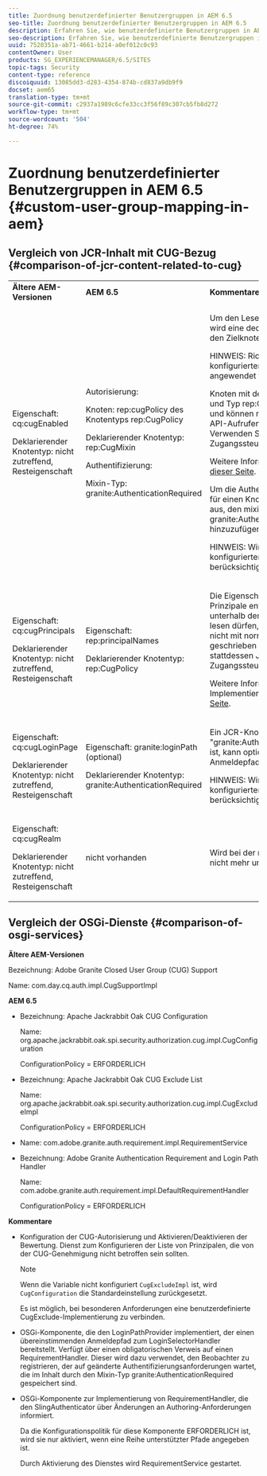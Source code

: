 ```yaml
---
title: Zuordnung benutzerdefinierter Benutzergruppen in AEM 6.5
seo-title: Zuordnung benutzerdefinierter Benutzergruppen in AEM 6.5
description: Erfahren Sie, wie benutzerdefinierte Benutzergruppen in AEM zugeordnet werden.
seo-description: Erfahren Sie, wie benutzerdefinierte Benutzergruppen in AEM zugeordnet werden.
uuid: 7520351a-ab71-4661-b214-a0ef012c0c93
contentOwner: User
products: SG_EXPERIENCEMANAGER/6.5/SITES
topic-tags: Security
content-type: reference
discoiquuid: 13085dd3-d283-4354-874b-cd837a9db9f9
docset: aem65
translation-type: tm+mt
source-git-commit: c2937a1989c6cfe33cc3f56f89c307cb5fb8d272
workflow-type: tm+mt
source-wordcount: '504'
ht-degree: 74%

---
```



# Zuordnung benutzerdefinierter Benutzergruppen in AEM 6.5 {#custom-user-group-mapping-in-aem}

## Vergleich von JCR-Inhalt mit CUG-Bezug {#comparison-of-jcr-content-related-to-cug}

<table>
 <tbody>
  <tr>
   <td><strong>Ältere AEM-Versionen</strong></td>
   <td><strong>AEM 6.5</strong></td>
   <td><strong>Kommentare</strong></td>
  </tr>
  <tr>
   <td><p>Eigenschaft: cq:cugEnabled</p> <p>Deklarierender Knotentyp: nicht zutreffend, Resteigenschaft</p> </td>
   <td><p>Autorisierung:</p> <p>Knoten: rep:cugPolicy des Knotentyps rep:CugPolicy</p> <p>Deklarierender Knotentyp: rep:CugMixin</p> <p> </p> <p> </p> <p> </p> Authentifizierung:</p> <p>Mixin-Typ: granite:AuthenticationRequired</p> </td>
   <td><p>Um den Lesezugriff einzuschränken, wird eine dedizierte CUG-Richtlinie auf den Zielknoten angewendet.</p> <p>HINWEIS: Richtlinien können nur für die konfigurierten unterstützten Pfade angewendet werden.</p> <p>Knoten mit dem Namen rep:Cugpolicy und Typ rep:Cugpolicy sind geschützt und können nicht mit normalen JCR-API-Aufrufen geschrieben werden. Verwenden Sie stattdessen JCR-Zugangssteuerungsverwaltung.</p> <p>Weitere Informationen finden Sie auf <a href="https://jackrabbit.apache.org/oak/docs/security/authorization/cug.html">dieser Seite</a>.</p> <p>Um die Authentifizierungsanforderung für einen Knoten zu erzwingen, reicht es aus, den mixin-Typ granite:AuthenticationRequired hinzuzufügen.</p> <p>HINWEIS: Wird nur unter den konfigurierten unterstützten Pfaden berücksichtigt.</p> </td>
  </tr>
  <tr>
   <td><p>Eigenschaft: cq:cugPrincipals</p> <p>Deklarierender Knotentyp: nicht zutreffend, Resteigenschaft</p> </td>
   <td><p>Eigenschaft: rep:principalNames</p> <p>Deklarierender Knotentyp: rep:CugPolicy</p> </td>
   <td><p>Die Eigenschaft, die die Namen der Prinzipale enthält, die den Inhalt unterhalb der eingeschränkten CUG lesen dürfen, ist geschützt und kann nicht mit normalen JCR-API-Aufrufen geschrieben werden. Verwenden Sie stattdessen JCR-Zugangssteuerungsverwaltung.</p> <p>Weitere Informationen zur Implementierung finden Sie auf <a href="https://svn.apache.org/repos/asf/jackrabbit/trunk/jackrabbitapi/src/main/java/org/apache/jackrabbit/api/security/authorization/PrincipalSetPolicy.java">dieser Seite</a>.</p> </td>
  </tr>
  <tr>
   <td><p>Eigenschaft: cq:cugLoginPage</p> <p>Deklarierender Knotentyp: nicht zutreffend, Resteigenschaft</p> </td>
   <td><p>Eigenschaft: granite:loginPath (optional)</p> <p>Deklarierender Knotentyp: granite:AuthenticationRequired</p> </td>
   <td><p>Ein JCR-Knoten, für den der mixin-Typ "granite:AuthenticationRequired"definiert ist, kann optional einen alternativen Anmeldepfad definieren.</p> <p>HINWEIS: Wird nur unter den konfigurierten unterstützten Pfaden berücksichtigt.</p> </td>
  </tr>
  <tr>
   <td><p>Eigenschaft: cq:cugRealm</p> <p>Deklarierender Knotentyp: nicht zutreffend, Resteigenschaft</p> </td>
   <td>nicht vorhanden</td>
   <td>Wird bei der neuen Implementierung nicht mehr unterstützt.</td>
  </tr>
 </tbody>
</table>

## Vergleich der OSGi-Dienste {#comparison-of-osgi-services}

**Ältere AEM-Versionen**

Bezeichnung: Adobe Granite Closed User Group (CUG) Support

Name: com.day.cq.auth.impl.CugSupportImpl

**AEM 6.5**

* Bezeichnung: Apache Jackrabbit Oak CUG Configuration

   Name: org.apache.jackrabbit.oak.spi.security.authorization.cug.impl.CugConfiguration

   ConfigurationPolicy = ERFORDERLICH

* Bezeichnung: Apache Jackrabbit Oak CUG Exclude List

   Name: org.apache.jackrabbit.oak.spi.security.authorization.cug.impl.CugExcludeImpl

   ConfigurationPolicy = ERFORDERLICH

* Name: com.adobe.granite.auth.requirement.impl.RequirementService
* Bezeichnung: Adobe Granite Authentication Requirement and Login Path Handler

   Name: com.adobe.granite.auth.requirement.impl.DefaultRequirementHandler

   ConfigurationPolicy = ERFORDERLICH

**Kommentare**

* Konfiguration der CUG-Autorisierung und Aktivieren/Deaktivieren der Bewertung.
Dienst zum Konfigurieren der Liste von Prinzipalen, die von der CUG-Genehmigung nicht betroffen sein sollten.

   >[!NOTE]
   > 
   >Wenn die Variable nicht konfiguriert `CugExcludeImpl` ist, wird `CugConfiguration` die Standardeinstellung zurückgesetzt.

   Es ist möglich, bei besonderen Anforderungen eine benutzerdefinierte CugExclude-Implementierung zu verbinden.

* OSGi-Komponente, die den LoginPathProvider implementiert, der einen übereinstimmenden Anmeldepfad zum LoginSelectorHandler bereitstellt. Verfügt über einen obligatorischen Verweis auf einen RequirementHandler. Dieser wird dazu verwendet, den Beobachter zu registrieren, der auf geänderte Authentifizierungsanforderungen wartet, die im Inhalt durch den Mixin-Typ granite:AuthenticationRequired gespeichert sind.
* OSGi-Komponente zur Implementierung von RequirementHandler, die den SlingAuthenticator über Änderungen an Authoring-Anforderungen informiert.

   Da die Konfigurationspolitik für diese Komponente ERFORDERLICH ist, wird sie nur aktiviert, wenn eine Reihe unterstützter Pfade angegeben ist.

   Durch Aktivierung des Dienstes wird RequirementService gestartet.

<!-- nested tables not supported - text above is the table>
<table>
 <tbody>
  <tr>
   <td><strong>Older AEM Versions</strong></td>
   <td><strong>AEM 6.5</strong></td>
   <td><strong>Comments</strong></td>
  </tr>
  <tr>
   <td><p>Label: Adobe Granite Closed User Group (CUG) Support</p> <p>Name: com.day.cq.auth.impl.CugSupportImpl</p> </td>
   <td><p>Label: Apache Jackrabbit Oak CUG Configuration</p> <p>Name: org.apache.jackrabbit.oak.spi.security.authorization.cug.impl.CugConfiguration</p> <p>ConfigurationPolicy = REQUIRED</p> </td>
    <td><p>Label: Apache Jackrabbit Oak CUG Exclude List</p> <p>Name: org.apache.jackrabbit.oak.spi.security.authorization.cug.impl.CugExcludeImpl</p> <p>ConfigurationPolicy = REQUIRED</p> <p> </p> <p> </p> <p> </p> <p> </p> </td>
      </tr>
      <tr>
       <td>Name: com.adobe.granite.auth.requirement.impl.RequirementService</td>
      </tr>
      <tr>
       <td><p>Label: Adobe Granite Authentication Requirement and Login Path Handler</p> <p>Name: com.adobe.granite.auth.requirement.impl.DefaultRequirementHandler</p> <p>ConfigurationPolicy = REQUIRED</p> </td>
      </tr>
     </tbody>
    </table> </td>
   <td>
     <tbody>
      <tr>
       <td>Configuration of the CUG authorization and enable/disable the evaluation.</td>
      </tr>
      <tr>
       <td><p>Service to configure exclusion list of principals which should not be affected by the CUG authorization.</p> <p>NOTE: If the CugExcludeImpl is not configured, the CugConfiguration will fall back to the default.</p> <p>It is possible to plug a custom CugExclude implementation in case of special needs.</p> </td>
      </tr>
      <tr>
       <td>OSGi component implementing LoginPathProvider that exposes a matching login path to the LoginSelectorHandler. It has a mandatory reference to a RequirementHandler which is used to register the observer that listens to changed auth requirements stored in the content by the means of the granite:AuthenticationRequired mixin type. </td>
      </tr>
      <tr>
       <td><p>OSGi component implementing RequirementHandler that notifies the SlingAuthenticator about changes to authrequirements.</p> <p>As configuration policy for this component is REQUIRE it will only be activated if a set of supported paths is specified.</p> <p>Enabling the service will launch the RequirementService.</p> </td>
      </tr>
     </tbody>
     </td>
  </tr>
  <tr>
   <td> </td>
   <td> </td>
   <td> </td>
  </tr>
  <tr>
   <td> </td>
   <td> </td>
   <td> </td>
  </tr>
  <tr>
   <td> </td>
   <td> </td>
   <td> </td>
  </tr>
 </tbody>
</table>
-->

